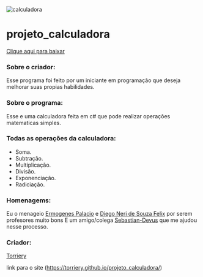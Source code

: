 ![calculadora](https://user-images.githubusercontent.com/100001128/176980245-ac44ba23-eb9e-4555-9745-efab59f0763e.png)

# projeto_calculadora
[Clique aqui para baixar](https://github.com/Torriery/projeto_calculadora/raw/main/Calculadora_Taro.zip)

### Sobre o criador:
Esse programa foi feito por um iniciante em programação que deseja melhorar suas propias habilidades.

### Sobre o programa:
Esse e uma calculadora feita em c# que pode realizar operações matematicas simples.

### Todas as operações da calculadora:
- Soma.
- Subtração.
- Multiplicação.
- Divisão.
- Exponenciação.
- Radiciação.

### Homenagems:
Eu o menageio [Ermogenes Palacio](https://github.com/ermogenes) e [Diego Neri de Souza Felix](https://github.com/diegoneri) por serem profesores muito bons E um amigo/colega [Sebastian-Devus](https://github.com/SebastianDevus) que me ajudou nesse processo.

### Criador:
[Torriery](https://github.com/Torriery)
 
link para o site (https://torriery.github.io/projeto_calculadora/)
